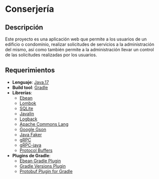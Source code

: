 # Conserjería

## Descripción
Este proyecto es una aplicación web que permite a los usuarios de un edificio o condominio, realizar solicitudes de servicios a la administración del mismo, así como también permite a la administración llevar un control de las solicitudes realizadas por los usuarios.

## Requerimientos

- **Lenguaje**: [Java.17](https://jdk.java.net/)
- **Build tool**: [Gradle](https://gradle.org/)
- **Librerías**:
   - [Ebean](https://ebean.io/)
   - [Lombok](https://projectlombok.org/)
   - [SQLite](https://www.sqlite.org/index.html)
   - [Javalin](https://javalin.io/)
   - [Logback](https://logback.qos.ch/)
   - [Apache Commons Lang](https://commons.apache.org/proper/commons-lang/)
   - [Google Gson](https://github.com/google/gson)
   - [Java Faker](https://github.com/DiUS/java-faker)
   - [gRPC](https://grpc.io/)
   - [gRPC-java](https://github.com/grpc/grpc-java)
   - [Protocol Buffers](https://protobuf.dev/)
- **Plugins de Gradle**:
   - [Ebean Gradle Plugin](https://github.com/ebean-orm-tools/ebean-gradle-plugin)
   - [Gradle Versions Plugin](https://github.com/ben-manes/gradle-versions-plugin)
   - [Protobuf Plugin for Gradle](https://github.com/google/protobuf-gradle-plugin)
   